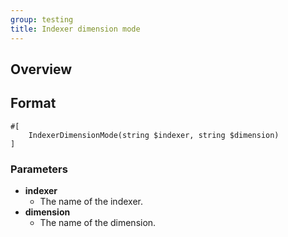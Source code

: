 ```yaml
---
group: testing
title: Indexer dimension mode
---
```


## Overview

## Format

```php?start_inline=1
#[
    IndexerDimensionMode(string $indexer, string $dimension)
]
```

### Parameters

 - **indexer**
   - The name of the indexer.
 - **dimension**
   - The name of the dimension.
